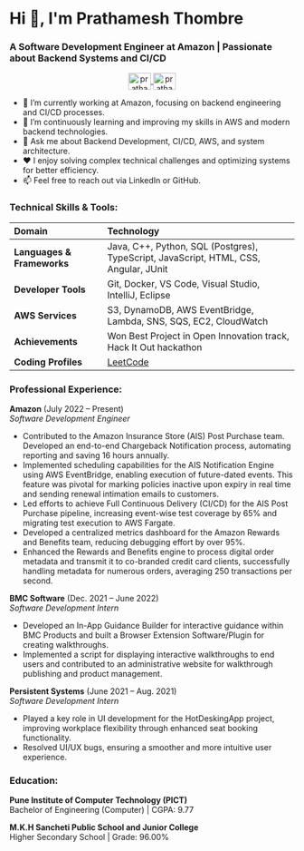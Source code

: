 # Hi 👋, I'm Prathamesh Thombre

### A Software Development Engineer at Amazon | Passionate about Backend Systems and CI/CD

<p align="center">
  <a href="https://linkedin.com/in/prathamesh-thombre-62b155193" target="blank">
    <img align="center" src="https://raw.githubusercontent.com/rahuldkjain/github-profile-readme-generator/master/src/images/icons/Social/linked-in-alt.svg" alt="prathamesh-thombre-62b155193" height="30" width="40" />
  </a>
  <a href="https://github.com/pratham022" target="blank">
    <img align="center" src="https://raw.githubusercontent.com/rahuldkjain/github-profile-readme-generator/master/src/images/icons/Social/github.svg" alt="pratham022" height="30" width="40" />
  </a>
</p>

- 🔭 I’m currently working at Amazon, focusing on backend engineering and CI/CD processes.
- 🌱 I’m continuously learning and improving my skills in AWS and modern backend technologies.
- 💬 Ask me about Backend Development, CI/CD, AWS, and system architecture.
- :heart: I enjoy solving complex technical challenges and optimizing systems for better efficiency.
- 📫 Feel free to reach out via LinkedIn or GitHub.

### Technical Skills & Tools:

| Domain | Technology |
| :--- | :--- |
| **Languages & Frameworks** | Java, C++, Python, SQL (Postgres), TypeScript, JavaScript, HTML, CSS, Angular, JUnit |
| **Developer Tools** | Git, Docker, VS Code, Visual Studio, IntelliJ, Eclipse |
| **AWS Services** | S3, DynamoDB, AWS EventBridge, Lambda, SNS, SQS, EC2, CloudWatch |
| **Achievements** | Won Best Project in Open Innovation track, Hack It Out hackathon |
| **Coding Profiles** | [LeetCode](https://www.leetcode.com/pthombre657) | [CodeChef](https://www.codechef.com/users/pratham_022) |

### Professional Experience:

**Amazon** (July 2022 – Present)  
*Software Development Engineer*

- Contributed to the Amazon Insurance Store (AIS) Post Purchase team. Developed an end-to-end Chargeback Notification process, automating reporting and saving 16 hours annually.
- Implemented scheduling capabilities for the AIS Notification Engine using AWS EventBridge, enabling execution of future-dated events. This feature was pivotal for marking policies inactive upon expiry in real time and sending renewal intimation emails to customers.
- Led efforts to achieve Full Continuous Delivery (CI/CD) for the AIS Post Purchase pipeline, increasing event-wise test coverage by 65% and migrating test execution to AWS Fargate.
- Developed a centralized metrics dashboard for the Amazon Rewards and Benefits team, reducing debugging effort by over 95%.
- Enhanced the Rewards and Benefits engine to process digital order metadata and transmit it to co-branded credit card clients, successfully handling metadata for numerous orders, averaging 250 transactions per second.

**BMC Software** (Dec. 2021 – June 2022)  
*Software Development Intern*

- Developed an In-App Guidance Builder for interactive guidance within BMC Products and built a Browser Extension Software/Plugin for creating walkthroughs.
- Implemented a script for displaying interactive walkthroughs to end users and contributed to an administrative website for walkthrough publishing and product management.

**Persistent Systems** (June 2021 – Aug. 2021)  
*Software Development Intern*

- Played a key role in UI development for the HotDeskingApp project, improving workplace flexibility through enhanced seat booking functionality.
- Resolved UI/UX bugs, ensuring a smoother and more intuitive user experience.

### Education:

**Pune Institute of Computer Technology (PICT)**  
Bachelor of Engineering (Computer) | CGPA: 9.77

**M.K.H Sancheti Public School and Junior College**  
Higher Secondary School | Grade: 96.00%
